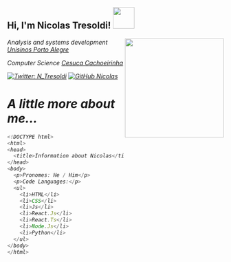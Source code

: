 <!-- NicolasTresoldi/Nicolas is a special repository: its README.md will appear on your profile! -->


<h2> Hi, I'm Nicolas Tresoldi! <img src="https://media.giphy.com/media/eSwGh3YK54JKU/giphy.gif" width="50"></h2>
<img align='right' src="https://media.giphy.com/media/AFdcYElkoNAUE/giphy.gif" width="230"
<p><em> Analysis and systems development  <a href="https://www.unisinos.br/">Unisinos Porto Alegre</a><em> </p>
<p><em> Computer Science <a href="https://www.cesuca.edu.br/"> Cesuca Cachoeirinha</a> </em></p> 

[![Twitter: N_Tresoldi](https://img.shields.io/twitter/follow/N_Tresoldi?style=social)](https://twitter.com/N_Tresoldi)
[![GitHub Nicolas](https://img.shields.io/github/followers/Nicolas?label=follow&style=social)](https://github.com/NicolasBianchini)


<h1>A little more about me...</h1> 

```javascript
<!DOCTYPE html>
<html>
<head>
  <title>Information about Nicolas</title>
</head>
<body>
  <p>Pronomes: He / Him</p>
  <p>Code Languages:</p>
  <ul>
    <li>HTML</li>
    <li>CSS</li>
    <li>Js</li>
    <li>React.Js</li>
    <li>React.Ts</li>
    <li>Node.Js</li>
    <li>Python</li>
  </ul>
</body>
</html>
```
